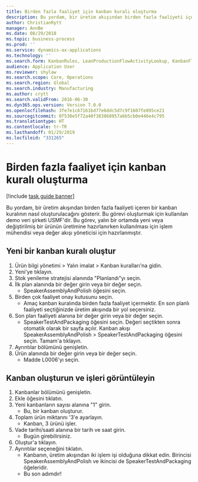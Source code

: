```yaml
---
title: Birden fazla faaliyet için kanban kuralı oluşturma
description: Bu yordam, bir üretim akışından birden fazla faaliyeti içeren bir kanban kuralının nasıl oluşturulacağını gösterir.
author: ChristianRytt
manager: AnnBe
ms.date: 08/29/2018
ms.topic: business-process
ms.prod: ''
ms.service: dynamics-ax-applications
ms.technology: ''
ms.search.form: KanbanRules, LeanProductionFlowActivityLookup, KanbanFlowSelection, InventItemIdLookupSimple, KanbanCreateScheduled, Kanban
audience: Application User
ms.reviewer: shylaw
ms.search.scope: Core, Operations
ms.search.region: Global
ms.search.industry: Manufacturing
ms.author: crytt
ms.search.validFrom: 2016-06-30
ms.dyn365.ops.version: Version 7.0.0
ms.openlocfilehash: 3fe7e1c67161bd77e6ddc5d7c9f1607fe895ce21
ms.sourcegitcommit: 0f530e5f72a40f383868957a6b5cb0e446e4c795
ms.translationtype: HT
ms.contentlocale: tr-TR
ms.lasthandoff: 01/29/2019
ms.locfileid: "331265"
---
```

# <a name="create-a-kanban-rule-for-multiple-activities"></a>Birden fazla faaliyet için kanban kuralı oluşturma

[!include [task guide banner](../../includes/task-guide-banner.md)]

Bu yordam, bir üretim akışından birden fazla faaliyeti içeren bir kanban kuralının nasıl oluşturulacağını gösterir. Bu görevi oluşturmak için kullanılan demo veri şirketi USMF'dir. Bu görev, yalın bir ortamda yeni veya değiştirilmiş bir ürünün üretimine hazırlanırken kullanılması için işlem mühendisi veya değer akışı yöneticisi için hazırlanmıştır.


## <a name="create-a-new-kanban-rule"></a>Yeni bir kanban kuralı oluştur
1. Ürün bilgi yönetimi > Yalın imalat > Kanban kuralları'na gidin.
2. Yeni'ye tıklayın.
3. Stok yenileme stratejisi alanında "Planlandı"yı seçin.
4. İlk plan alanında bir değer girin veya bir değer seçin.
    * SpeakerAssemblyAndPolish öğesini seçin.  
5. Birden çok faaliyet onay kutusunu seçin.
    * Amaç kanban kuralında birden fazla faaliyet içermektir. En son planlı faaliyeti seçtiğinizde üretim akışında bir yol seçersiniz.  
6. Son plan faaliyeti alanına bir değer girin veya bir değer seçin.
    * SpeakerTestAndPackaging öğesini seçin. Değeri seçtikten sonra otomatik olarak bir sayfa açılır. Kanban akışı SpeakerAssemblyAndPolish > SpeakerTestAndPackaging öğesini seçin. Tamam'a tıklayın.  
7. Ayrıntılar bölümünü genişletin.
8. Ürün alanında bir değer girin veya bir değer seçin.
    * Madde L0006'yı seçin.  

## <a name="create-kanban-and-view-jobs"></a>Kanban oluşturun ve işleri görüntüleyin
1. Kanbanlar bölümünü genişletin.
2. Ekle öğesini tıklatın.
3. Yeni kanbanların sayısı alanına "1" girin.
    * Bu, bir kanban oluşturur.  
4. Toplam ürün miktarını '3'e ayarlayın.
    * Kanban, 3 ürünü işler.  
5. Vade tarihi/saati alanına bir tarih ve saat girin.
    * Bugün girebilirsiniz.  
6. Oluştur'a tıklayın.
7. Ayrıntılar seçeneğini tıklatın.
    * Kanbanın, üretim akışından iki işlem işi olduğuna dikkat edin. Birincisi SpeakerAssemblyAndPolish ve ikincisi de SpeakerTestAndPackaging öğeleridir.  
    * Bu son adımdır!  

